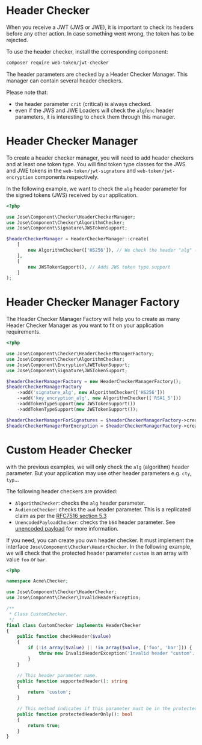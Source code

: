 Header Checker
==============

When you receive a JWT (JWS or JWE), it is important to check its headers before any other action.
In case something went wrong, the token has to be rejected.

To use the header checker, install the corresponding component:

```sh
composer require web-token/jwt-checker
```

The header parameters are checked by a Header Checker Manager.
This manager can contain several header checkers.

Please note that:

* the header parameter `crit` (critical) is always checked.
* even if the JWS and JWE Loaders will check the `alg`/`enc` header parameters, it is interesting to check them through this manager. 

# Header Checker Manager

To create a header checker manager, you will need to add header checkers and at least one token type.
You will find token type classes for the  JWS and JWE tokens in the `web-token/jwt-signature` and `web-token/jwt-encryption` components respectively.

In the following example, we want to check the `alg` header parameter for the signed tokens (JWS) received by our application.

```php
<?php

use Jose\Component\Checker\HeaderCheckerManager;
use Jose\Component\Checker\AlgorithmChecker;
use Jose\Component\Signature\JWSTokenSupport;

$headerCheckerManager = HeaderCheckerManager::create(
    [
        new AlgorithmChecker(['HS256']), // We check the header "alg" (algorithm)
    ],
    [
        new JWSTokenSupport(), // Adds JWS token type support
    ]
);
```

# Header Checker Manager Factory

The Header Checker Manager Factory will help you to create as many Header Checker Manager as you want to fit on your application requirements.

```php
<?php

use Jose\Component\Checker\HeaderCheckerManagerFactory;
use Jose\Component\Checker\AlgorithmChecker;
use Jose\Component\Encryption\JWETokenSupport;
use Jose\Component\Signature\JWSTokenSupport;

$headerCheckerManagerFactory = new HeaderCheckerManagerFactory();
$headerCheckerManagerFactory
    ->add('signature_alg', new AlgorithmChecker(['HS256']))
    ->add('key_encryption_alg', new AlgorithmChecker(['RSA1_5']))
    ->addTokenTypeSupport(new JWSTokenSupport())
    ->addTokenTypeSupport(new JWETokenSupport());

$headerCheckerManagerForSignatures = $headerCheckerManagerFactory->create(['signature_alg']);
$headerCheckerManagerForEncryption = $headerCheckerManagerFactory->create(['key_encryption_alg']);
```

# Custom Header Checker

with the previous examples, we will only check the `alg` (algorithm) header parameter.
But your application may use other header parameters e.g. `cty`, `typ`...

The following header checkers are provided:

* `AlgorithmChecker`: checks the `alg` header parameter.
* `AudienceChecker`: checks the `aud` header parameter. This is a replicated claim as per the [RFC7516 section 5.3](https://tools.ietf.org/html/rfc7519#section-5.3)
* `UnencodedPayloadChecker`: checks the `b64` header parameter. See [unencoded payload](../../advanced/jws/unencoded_payload.md) for more information.

If you need, you can create you own header checker. It must implement the interface `Jose\Component\Checker\HeaderChecker`.
In the following example, we will check that the protected header parameter `custom` is an array with value `foo` or `bar`.

```php
<?php

namespace Acme\Checker;

use Jose\Component\Checker\HeaderChecker;
use Jose\Component\Checker\InvalidHeaderException;

/**
 * Class CustomChecker.
 */
final class CustomChecker implements HeaderChecker
{
    public function checkHeader($value)
    {
        if (!is_array($value) || !in_array($value, ['foo', 'bar'])) {
            throw new InvalidHeaderException('Invalid header "custom".', 'custom', $value);
        }
    }

    // This header parameter name.
    public function supportedHeader(): string
    {
        return 'custom';
    }

    // This method indicates if this parameter must be in the protected header or not.
    public function protectedHeaderOnly(): bool
    {
        return true;
    }
}
```
